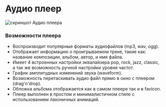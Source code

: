Аудио плеер
========

![скриншот Аудио плеера](http://denisborodin.ru/projects/yandex_shri/github_img/shri_task_3.jpg)

### Возможности плеера
* Воспроизводит популярные форматы аудиофайлов (mp3, wav, ogg).
* Отображает информацию о проигрываемом треке, такие как: название композиции, альбом, автор, и имя файла.
* Имеет 4 встроенных настройки эквалайзера pop, rock, jazz, classic, а так же возможность ручной настройки уровня частот.
* График амплитудных изменений звука (waveform).
* Возможность перетаскивать аудио файл прямо в окно с плеером (drag'n'drop).
* Обложка альбома отображается как в самом плеере так и в favicon.
* Плеер выполнен в простом и минималистичном стиле с использованием лаконичных анимаций.
